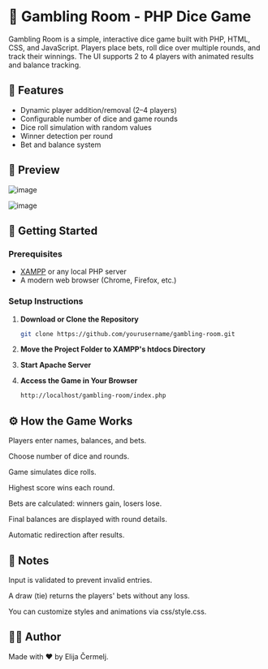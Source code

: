 # 🎲 Gambling Room - PHP Dice Game

Gambling Room is a simple, interactive dice game built with PHP, HTML, CSS, and JavaScript. Players place bets, roll dice over multiple rounds, and track their winnings. The UI supports 2 to 4 players with animated results and balance tracking.

## 🧰 Features

- Dynamic player addition/removal (2–4 players)
- Configurable number of dice and game rounds
- Dice roll simulation with random values
- Winner detection per round
- Bet and balance system

## 📸 Preview
![image](https://github.com/user-attachments/assets/c8f838fe-3a39-42a6-9fa0-84de9c900c8f)

![image](https://github.com/user-attachments/assets/44676ada-2e55-45dd-bbd4-ec3e295a389e)



## 🚀 Getting Started

### Prerequisites

- [XAMPP](https://www.apachefriends.org/index.html) or any local PHP server
- A modern web browser (Chrome, Firefox, etc.)

### Setup Instructions

1. **Download or Clone the Repository**

   ```bash
   git clone https://github.com/yourusername/gambling-room.git
2. **Move the Project Folder to XAMPP's htdocs Directory**
3. **Start Apache Server**
4. **Access the Game in Your Browser**
   ```bash
   http://localhost/gambling-room/index.php

## ⚙️ How the Game Works

Players enter names, balances, and bets.

Choose number of dice and rounds.

Game simulates dice rolls.

Highest score wins each round.

Bets are calculated: winners gain, losers lose.

Final balances are displayed with round details.

Automatic redirection after results.

## 📌 Notes
Input is validated to prevent invalid entries.

A draw (tie) returns the players' bets without any loss.

You can customize styles and animations via css/style.css.

## 🧑‍💻 Author
Made with ❤️ by Elija Čermelj.
